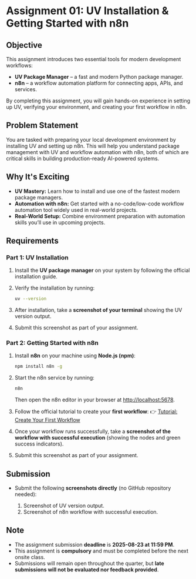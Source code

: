 # Assignment 01: UV Installation & Getting Started with n8n

## Objective

This assignment introduces two essential tools for modern development workflows:

* **UV Package Manager** – a fast and modern Python package manager.
* **n8n** – a workflow automation platform for connecting apps, APIs, and services.

By completing this assignment, you will gain hands-on experience in setting up UV, verifying your environment, and creating your first workflow in n8n.

## Problem Statement

You are tasked with preparing your local development environment by installing UV and setting up n8n. This will help you understand package management with UV and workflow automation with n8n, both of which are critical skills in building production-ready AI-powered systems.

## Why It's Exciting

* **UV Mastery:** Learn how to install and use one of the fastest modern package managers.
* **Automation with n8n:** Get started with a no-code/low-code workflow automation tool widely used in real-world projects.
* **Real-World Setup:** Combine environment preparation with automation skills you’ll use in upcoming projects.

## Requirements

### Part 1: UV Installation

1. Install the **UV package manager** on your system by following the official installation guide.
2. Verify the installation by running:

   ```bash
   uv --version
   ```
3. After installation, take a **screenshot of your terminal** showing the UV version output.
4. Submit this screenshot as part of your assignment.

### Part 2: Getting Started with n8n

1. Install **n8n** on your machine using **Node.js (npm)**:

   ```bash
   npm install n8n -g
   ```
2. Start the n8n service by running:

   ```bash
   n8n
   ```

   Then open the n8n editor in your browser at [http://localhost:5678](http://localhost:5678).
3. Follow the official tutorial to create your **first workflow**:
   👉 [Tutorial: Create Your First Workflow](https://docs.n8n.io/try-it-out/tutorial-first-workflow/)
4. Once your workflow runs successfully, take a **screenshot of the workflow with successful execution** (showing the nodes and green success indicators).
5. Submit this screenshot as part of your assignment.

## Submission

* Submit the following **screenshots directly** (no GitHub repository needed):

  1. Screenshot of UV version output.
  2. Screenshot of n8n workflow with successful execution.

## Note

* The assignment submission **deadline** is **2025-08-23 at 11:59 PM**.
* This assignment is **compulsory** and must be completed before the next onsite class.
* Submissions will remain open throughout the quarter, but **late submissions will not be evaluated nor feedback provided**.